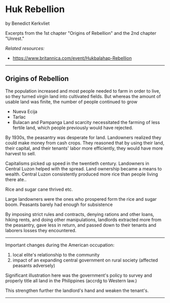 # Huk Rebellion

by Benedict Kerkvliet

Excerpts from the 1st chapter "Origins of Rebellion" and the 2nd chapter "Unrest."

*Related resources:*

- <https://www.britannica.com/event/Hukbalahap-Rebellion>

---

## Origins of Rebellion

The population increased and most people needed to farm in order to live, so they turned virgin land into cultivated fields. But whereas the amount of usable land was finite, the number of people continued to grow

- Nueva Ecija
- Tarlac
- Bulacan and Pampanga
Land scarcity necessitated the farming of less fertile land, which people previously would have rejected.

By 1930s, the peasantry was desperate for land. Landowners realized they could make money from cash crops. They reasoned that by using their land, their capital, and their tenants' labor more efficiently, they would have more harvest to sell.

Capitalisms picked up speed in the twentieth century. Landowners in Central Luzon helped with the spread. Land ownership became a means to wealth. Central Luzon consistently produced more rice than people living there ate..

Rice and sugar cane thrived etc.

Large landowners were the ones who prospered form the rice and sugar boom. Peasants barely had enough for subsistence

By imposing strict rules and contracts, denying rations and other loans, hiking rents, and doing other manipulations, landlords extracted more from the peasantry, gave less in return, and passed down to their tenants and laborers losses they encountered.

---

Important changes during the American occupation:

1. local elite's relationship to the community
3. impact of an expanding central government on rural society (affected peasants adversely)

Significant illustration here was the government's policy to survey and properly title all land in the Philippines (accrdg to Western law.)

This strengthen further the landlord's hand and weaken the tenant's.

---

